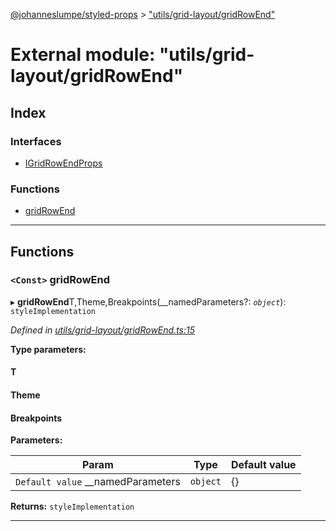 [@johanneslumpe/styled-props](../README.md) > ["utils/grid-layout/gridRowEnd"](../modules/_utils_grid_layout_gridrowend_.md)

# External module: "utils/grid-layout/gridRowEnd"

## Index

### Interfaces

* [IGridRowEndProps](../interfaces/_utils_grid_layout_gridrowend_.igridrowendprops.md)

### Functions

* [gridRowEnd](_utils_grid_layout_gridrowend_.md#gridrowend)

---

## Functions

<a id="gridrowend"></a>

### `<Const>` gridRowEnd

▸ **gridRowEnd**T,Theme,Breakpoints(__namedParameters?: *`object`*): `styleImplementation`

*Defined in [utils/grid-layout/gridRowEnd.ts:15](https://github.com/johanneslumpe/styled-props/blob/3abf398/src/utils/grid-layout/gridRowEnd.ts#L15)*

**Type parameters:**

#### T 
#### Theme 
#### Breakpoints 
**Parameters:**

| Param | Type | Default value |
| ------ | ------ | ------ |
| `Default value` __namedParameters | `object` |  {} |

**Returns:** `styleImplementation`

___

